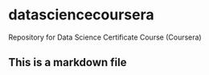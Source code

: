# datasciencecoursera
Repository for Data Science Certificate Course (Coursera)
## This is a markdown file
